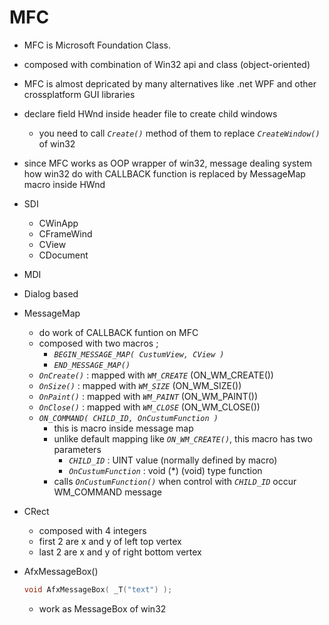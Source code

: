 # MFC

- MFC is Microsoft Foundation Class. 
- composed with combination of Win32 api and class (object-oriented)
- MFC is almost depricated by many alternatives like .net WPF and other crossplatform GUI libraries
- declare field HWnd inside header file to create child windows
  - you need to call _`Create()`_ method of them to replace _`CreateWindow()`_ of win32
- since MFC works as OOP wrapper of win32, message dealing system how win32 do with CALLBACK function is replaced by MessageMap macro inside HWnd

- SDI
  - CWinApp
  - CFrameWind
  - CView
  - CDocument

- MDI

- Dialog based


- MessageMap
  - do work of CALLBACK funtion on MFC
  - composed with two macros ;
    - _`BEGIN_MESSAGE_MAP( CustumView, CView )`_
    - _`END_MESSAGE_MAP()`_
  - _`OnCreate()`_ : mapped with _`WM_CREATE`_ (ON_WM_CREATE())
  - _`OnSize()`_ : mapped with _`WM_SIZE`_ (ON_WM_SIZE())
  - _`OnPaint()`_ : mapped with _`WM_PAINT`_ (ON_WM_PAINT())
  - _`OnClose()`_ : mapped with _`WM_CLOSE`_ (ON_WM_CLOSE())
  - _`ON_COMMAND( CHILD_ID, OnCustumFunction )`_
    - this is macro inside message map
    - unlike default mapping like _`ON_WM_CREATE()`_, this macro has two parameters
      - _`CHILD_ID`_ : UINT value (normally defined by macro)
      - _`OnCustumFunction`_ : void (*) (void) type function
    - calls _`OnCustumFunction()`_ when control with _`CHILD_ID`_ occur WM_COMMAND message

- CRect
  - composed with 4 integers
  - first 2 are x and y of left top vertex
  - last 2 are x and y of right bottom vertex

- AfxMessageBox()
  ```C
  void AfxMessageBox( _T("text") );
  ```
  - work as MessageBox of win32

